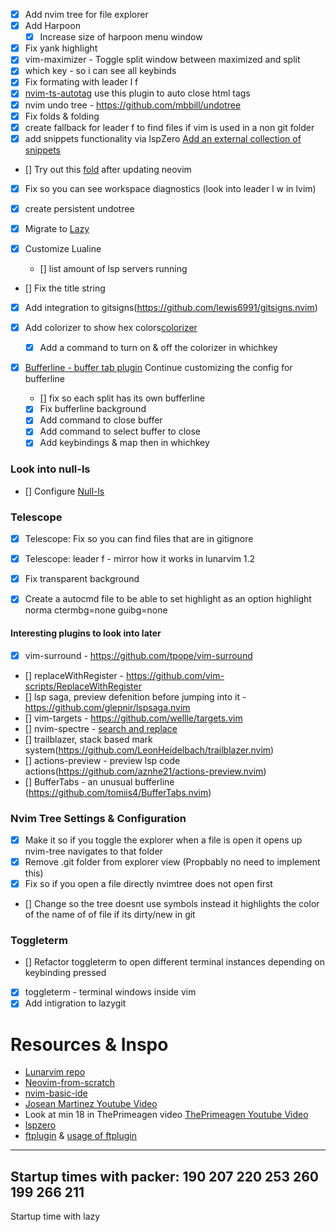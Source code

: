 - [x] Add nvim tree for file explorer
- [x] Add Harpoon
  - [x] Increase size of harpoon menu window
- [x] Fix yank highlight
- [x] vim-maximizer - Toggle split window between maximized and split
- [x] which key - so i can see all keybinds
- [x] Fix formating with leader l f 
- [x] [nvim-ts-autotag](https://github.com/windwp/nvim-ts-autotag) use this plugin to auto close html tags
- [x] nvim undo tree - https://github.com/mbbill/undotree
- [x] Fix folds & folding
- [x] create fallback for leader f to find files if vim is used in a non git folder
- [x] add snippets functionality via lspZero [Add an external collection of snippets](https://github.com/VonHeikemen/lsp-zero.nvim/blob/v3.x/doc/md/autocomplete.md#add-an-external-collection-of-snippets)
- [] Try out this [fold](https://old.reddit.com/r/neovim/comments/16xz3q9/treesitter_highlighted_folds_are_now_in_neovim/) after updating neovim
- [x] Fix so you can see workspace diagnostics (look into leader l w in lvim)

- [x] create persistent undotree
- [x] Migrate to [Lazy](https://github.com/folke/lazy.nvim)
- [x] Customize Lualine
  - [] list amount of lsp servers running 

- [] Fix the title string
- [x] Add integration to gitsigns(https://github.com/lewis6991/gitsigns.nvim)

- [x] Add colorizer to show hex colors[colorizer](https://github.com/norcalli/nvim-colorizer.lua)
  - [x] Add a command to turn on & off the colorizer in whichkey

- [x] [Bufferline - buffer tab plugin](https://github.com/akinsho/bufferline.nvim)
  Continue customizing the config for bufferline
  - [] fix so each split has its own bufferline
  - [x] Fix bufferline background
  - [x] Add command to close buffer
  - [x] Add command to select buffer to close 
  - [x] Add keybindings & map then in whichkey

### Look into null-ls
- [] Configure [Null-ls](https://www.youtube.com/watch?v=e3xxkEbhG0o)

### Telescope
- [x] Telescope: Fix so you can find files that are in gitignore
- [x] Telescope: leader f - mirror how it works in lunarvim 1.2

- [x] Fix transparent background 
- [x] Create a autocmd file to be able to set highlight as an option
      highlight norma ctermbg=none guibg=none

#### Interesting plugins to look into later
- [x] vim-surround - https://github.com/tpope/vim-surround
- [] replaceWithRegister - https://github.com/vim-scripts/ReplaceWithRegister
- [] lsp saga, preview defenition before jumping into it - https://github.com/glepnir/lspsaga.nvim
- [] vim-targets - https://github.com/wellle/targets.vim
- [] nvim-spectre - [search and replace](https://github.com/nvim-pack/nvim-spectre) 
- [] trailblazer, stack based mark system(https://github.com/LeonHeidelbach/trailblazer.nvim)
- [] actions-preview - preview lsp code actions(https://github.com/aznhe21/actions-preview.nvim)
- [] BufferTabs - an unusual bufferline (https://github.com/tomiis4/BufferTabs.nvim)

### Nvim Tree Settings & Configuration
- [x] Make it so if you toggle the explorer when a file is open it opens up nvim-tree navigates to that folder
- [x] Remove .git folder from explorer view (Propbably no need to implement this)
- [x] Fix so if you open a file directly nvimtree does not open first
- [] Change so the tree doesnt use symbols instead it highlights the color of the name of of file if its dirty/new in git

### Toggleterm
- [] Refactor toggleterm to open different terminal instances depending on keybinding pressed
- [x] toggleterm - terminal windows inside vim
- [x] Add intigration to lazygit

# Resources & Inspo
* [Lunarvim repo](https://www.lunarvim.org/)
* [Neovim-from-scratch](https://github.com/LunarVim/Neovim-from-scratch)
* [nvim-basic-ide](https://github.com/LunarVim/nvim-basic-ide)
* [Josean Martinez Youtube Video](https://www.youtube.com/watch?v=vdn_pKJUda8&list=LL&index=1)
* Look at min 18 in ThePrimeagen video [ThePrimeagen Youtube Video](https://www.youtube.com/watch?v=w7i4amO_zaE&list=LL)
* [lspzero](https://github.com/VonHeikemen/lsp-zero.nvim)
* [ftplugin](https://neovim.io/doc/user/filetype.html) & [usage of ftplugin](https://www.reddit.com/r/neovim/comments/x3zp6t/usage_of_afterftplugin_directory_for/)


---
Startup times with packer:
190
207
220
253
260
199
266
211
--- 
Startup time with lazy
